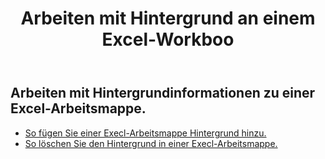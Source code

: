 ﻿---
title: Arbeiten mit Hintergrund an einem Excel-Workboo
second_title: Aspose.Cells Cloud Documen
linktitle: Hintergrund
type: docs
url: /de/workbook/background/
keywords: Working with background an Excel workbook
description: Aspose.Cells Cloud REST API unterstützt das Arbeiten mit Hintergrundinformationen an einer Excel-Arbeitsmappe. SDK unterstützt Arten von Entwicklungssprachen. Dazu gehören Android, C#, Go, Java, NodeJS, Perl, PHP, Python, Ruby und Swift
weight: 100
---
## Arbeiten mit Hintergrundinformationen zu einer Excel-Arbeitsmappe.

- [So fügen Sie einer Execl-Arbeitsmappe Hintergrund hinzu.](/cells/de/workbook/background/add/)
- [So löschen Sie den Hintergrund in einer Execl-Arbeitsmappe.](/cells/de/workbook/background/delete/)
